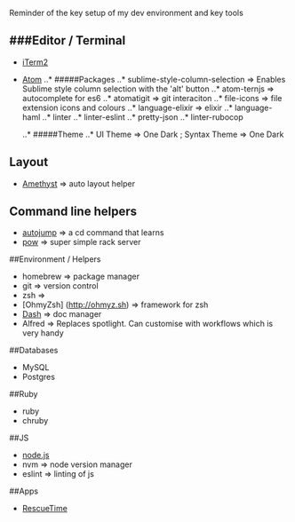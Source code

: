 Reminder of the key setup of my dev environment and key tools

###Editor / Terminal
---
- [iTerm2](#iterm2)
- [Atom](#atom)
..* #####Packages
..* sublime-style-column-selection => Enables Sublime style column selection with the 'alt' button
..* atom-ternjs => autocomplete for es6
..* atomatigit => git interaciton
..* file-icons => file extension icons and colours
..* language-elixir => elixir
..* language-haml
..* linter
..* linter-eslint
..* pretty-json
..* linter-rubocop

  ..* #####Theme
  ..* UI Theme => One Dark ; Syntax Theme => One Dark

## Layout
- [Amethyst](http://ianyh.com/amethyst/) => auto layout helper

## Command line helpers
- [autojump](https://github.com/wting/autojump/wiki) => a cd command that learns
- [pow](http://pow.cx/manual.html) => super simple rack server

##Environment / Helpers
- homebrew => package manager
- git => version control
- zsh => 
- [OhmyZsh] (http://ohmyz.sh) => framework for zsh
- [Dash](https://kapeli.com/dash) => doc manager
- Alfred => Replaces spotlight. Can customise with workflows which is very handy

##Databases
- MySQL
- Postgres

##Ruby
- ruby
- chruby

##JS
- [node.js](https://nodejs.org/en/)
- nvm => node version manager
- eslint => linting of js

##Apps
- [RescueTime](https://www.rescuetime.com)

